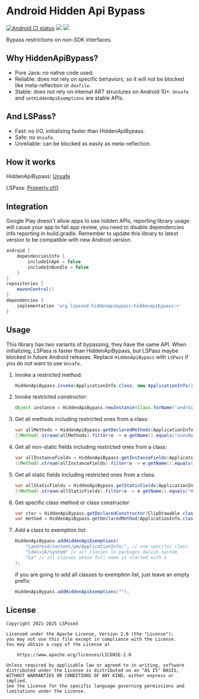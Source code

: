 # Android Hidden Api Bypass

[![Android CI status](https://github.com/LSPosed/AndroidHiddenApiBypass/actions/workflows/android.yml/badge.svg?branch=main)](https://github.com/LSPosed/AndroidHiddenApiBypass/actions/workflows/android.yml)
![](https://img.shields.io/badge/Android-1.0%20--%2016-blue.svg)
![](https://img.shields.io/maven-central/v/org.lsposed.hiddenapibypass/hiddenapibypass.svg)

Bypass restrictions on non-SDK interfaces.

## Why HiddenApiBypass?

- Pure Java: no native code used.
- Reliable: does not rely on specific behaviors, so it will not be blocked like meta-reflection or `dexfile`.
- Stable: does not rely on internal ART structures on Android 10+. `Unsafe` and `setHiddenApiExemptions` are stable APIs.

## And LSPass?

- Fast: no I/O, initializing faster than HiddenApiBypass.
- Safe: no `Unsafe`.
- Unreliable: can be blocked as easily as meta-reflection.

## How it works

HiddenApiBypass: [Unsafe](https://lovesykun.cn/archives/android-hidden-api-bypass.html)

LSPass: [Property.of()](https://github.com/michalbednarski/LeakValue?tab=readme-ov-file#putting-it-all-together)

## Integration

Google Play doesn't allow apps to use hidden APIs, reporting library usage will cause your app to fail app review,
you need to disable dependencies info reporting in build.gradle.
Remember to update this library to latest version to be compatible with new Android version.

```gradle
android {
    dependenciesInfo {
        includeInApk = false
        includeInBundle = false
    }
}
repositories {
    mavenCentral()
}
dependencies {
    implementation 'org.lsposed.hiddenapibypass:hiddenapibypass:+'
}
```

## Usage

This library has two variants of bypassing, they have the same API.
When initializing, LSPass is faster than HiddenApiBypass, but LSPass maybe blocked in future Android releases.
Replace `HiddenApiBypass` with `LSPass` if you do not want to use `Unsafe`.

1. Invoke a restricted method:
    ```java
    HiddenApiBypass.invoke(ApplicationInfo.class, new ApplicationInfo(), "usesNonSdkApi"/*, args*/)
    ```
1. Invoke restricted constructor:
    ```java
    Object instance = HiddenApiBypass.newInstance(Class.forName("android.app.IActivityManager$Default")/*, args*/);
    ```
1. Get all methods including restricted ones from a class:
    ```java
    var allMethods = HiddenApiBypass.getDeclaredMethods(ApplicationInfo.class);
    ((Method).stream(allMethods).filter(e -> e.getName().equals("usesNonSdkApi")).findFirst().get()).invoke(new ApplicationInfo());
    ```
1. Get all non-static fields including restricted ones from a class:
    ```java
    var allInstanceFields = HiddenApiBypass.getInstanceFields(ApplicationInfo.class);
    ((Method).stream(allInstanceFields).filter(e -> e.getName().equals("longVersionCode")).findFirst().get()).get(new ApplicationInfo());
    ```
1. Get all static fields including restricted ones from a class:
    ```java
    var allStaticFields = HiddenApiBypass.getStaticFields(ApplicationInfo.class);
    ((Method).stream(allStaticFields).filter(e -> e.getName().equals("HIDDEN_API_ENFORCEMENT_DEFAULT")).findFirst().get()).get(null);
    ```
1. Get specific class method or class constructor
    ```java
    var ctor = HiddenApiBypass.getDeclaredConstructor(ClipDrawable.class /*, args */);
    var method = HiddenApiBypass.getDeclaredMethod(ApplicationInfo.class, "getHiddenApiEnforcementPolicy" /*, args */);
    ```
1. Add a class to exemption list:
    ```java
    HiddenApiBypass.addHiddenApiExemptions(
        "Landroid/content/pm/ApplicationInfo;", // one specific class
        "Ldalvik/system" // all classes in packages dalvik.system
        "Lx" // all classes whose full name is started with x
    );
    ```
    if you are going to add all classes to exemption list, just leave an empty prefix:
    ```java
    HiddenApiBypass.addHiddenApiExemptions("");
    ```
## License

    Copyright 2021-2025 LSPosed

    Licensed under the Apache License, Version 2.0 (the "License");
    you may not use this file except in compliance with the License.
    You may obtain a copy of the License at

        https://www.apache.org/licenses/LICENSE-2.0

    Unless required by applicable law or agreed to in writing, software
    distributed under the License is distributed on an "AS IS" BASIS,
    WITHOUT WARRANTIES OR CONDITIONS OF ANY KIND, either express or implied.
    See the License for the specific language governing permissions and
    limitations under the License.
